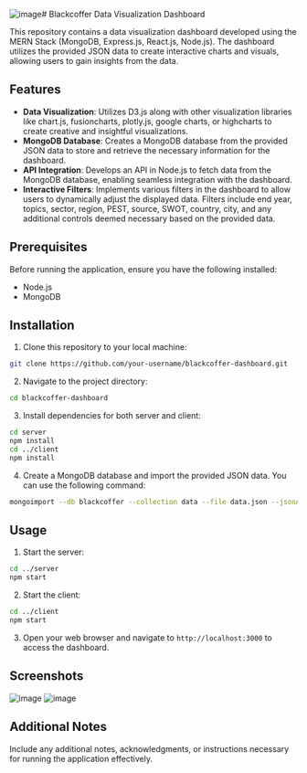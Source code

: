 ![image](https://github.com/akshitchowdhury/blackcoffer_assignment/assets/101483800/1b016386-62a9-4a48-8861-512df57451d7)# Blackcoffer Data Visualization Dashboard

This repository contains a data visualization dashboard developed using the MERN Stack (MongoDB, Express.js, React.js, Node.js). The dashboard utilizes the provided JSON data to create interactive charts and visuals, allowing users to gain insights from the data.

## Features

- **Data Visualization**: Utilizes D3.js along with other visualization libraries like chart.js, fusioncharts, plotly.js, google charts, or highcharts to create creative and insightful visualizations.
- **MongoDB Database**: Creates a MongoDB database from the provided JSON data to store and retrieve the necessary information for the dashboard.
- **API Integration**: Develops an API in Node.js to fetch data from the MongoDB database, enabling seamless integration with the dashboard.
- **Interactive Filters**: Implements various filters in the dashboard to allow users to dynamically adjust the displayed data. Filters include end year, topics, sector, region, PEST, source, SWOT, country, city, and any additional controls deemed necessary based on the provided data.

## Prerequisites

Before running the application, ensure you have the following installed:

- Node.js
- MongoDB

## Installation

1. Clone this repository to your local machine:

```bash
git clone https://github.com/your-username/blackcoffer-dashboard.git
```

2. Navigate to the project directory:

```bash
cd blackcoffer-dashboard
```

3. Install dependencies for both server and client:

```bash
cd server
npm install
cd ../client
npm install
```

4. Create a MongoDB database and import the provided JSON data. You can use the following command:

```bash
mongoimport --db blackcoffer --collection data --file data.json --jsonArray
```

## Usage

1. Start the server:

```bash
cd ../server
npm start
```

2. Start the client:

```bash
cd ../client
npm start
```

3. Open your web browser and navigate to `http://localhost:3000` to access the dashboard.

## Screenshots

![image](https://github.com/akshitchowdhury/blackcoffer_assignment/assets/101483800/801ca1c2-1394-499b-ad99-4e7a1323770a)
![image](https://github.com/akshitchowdhury/blackcoffer_assignment/assets/101483800/0e5e64ae-9f94-4c57-b83e-37fd80d9ee3c)



## Additional Notes

Include any additional notes, acknowledgments, or instructions necessary for running the application effectively.


